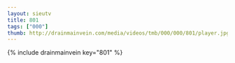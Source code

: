 ```yaml
--- 
layout: sieutv
title: 801
tags: ["000"]
thumb: http://drainmainvein.com/media/videos/tmb/000/000/801/player.jpg
---
```

{% include drainmainvein key="801" %} 
